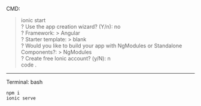 CMD:
> ionic start<br>
? Use the app creation wizard? (Y/n): no<br>
? Framework: > Angular<br>
? Starter template: > blank<br>
? Would you like to build your app with NgModules or Standalone Components?: > NgModules<br>
? Create free Ionic account? (y/N): n<br>
code .

----

Terminal:
bash
```
npm i
ionic serve
```
